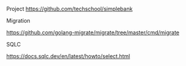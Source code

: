Project
https://github.com/techschool/simplebank

Migration 

https://github.com/golang-migrate/migrate/tree/master/cmd/migrate

SQLC

https://docs.sqlc.dev/en/latest/howto/select.html